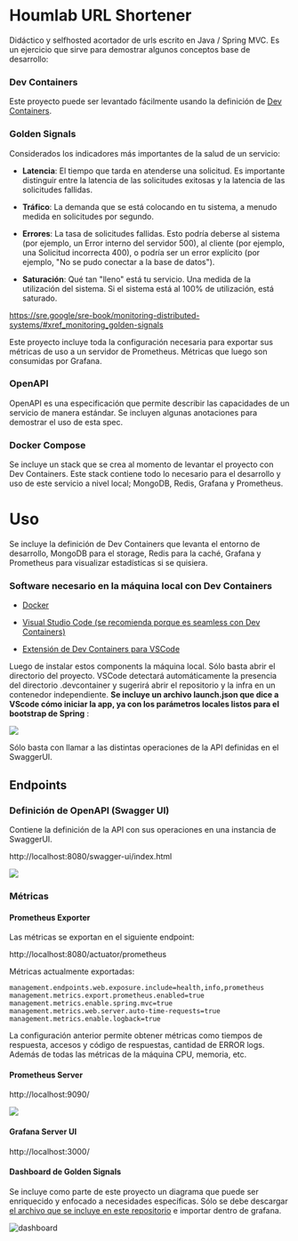 # Houmlab URL Shortener

Didáctico y selfhosted acortador de urls escrito en Java / Spring MVC. Es un ejercicio que sirve para demostrar algunos conceptos base de desarrollo: 

### Dev Containers

Este proyecto puede ser levantado fácilmente usando la definición de [Dev Containers](https://containers.dev/). 


### Golden Signals

Considerados los indicadores más importantes de la salud de un servicio: 


- **Latencia**: El tiempo que tarda en atenderse una solicitud. Es importante distinguir entre la latencia de las solicitudes exitosas y la latencia de las solicitudes fallidas.

- **Tráfico**: La demanda que se está colocando en tu sistema, a menudo medida en solicitudes por segundo.

- **Errores**: La tasa de solicitudes fallidas. Esto podría deberse al sistema (por ejemplo, un Error interno del servidor 500), al cliente (por ejemplo, una Solicitud incorrecta 400), o podría ser un error explícito (por ejemplo, "No se pudo conectar a la base de datos").

- **Saturación**: Qué tan "lleno" está tu servicio. Una medida de la utilización del sistema. Si el sistema está al 100% de utilización, está saturado.


https://sre.google/sre-book/monitoring-distributed-systems/#xref_monitoring_golden-signals

Este proyecto incluye toda la configuración necesaria para exportar sus métricas de uso a un servidor de Prometheus. Métricas que luego son consumidas por Grafana.

### OpenAPI

OpenAPI es una especificación que permite describir las capacidades de un servicio de manera estándar. Se incluyen algunas anotaciones para demostrar el uso de esta spec.

### Docker Compose

Se incluye un stack que se crea al momento de levantar el proyecto con Dev Containers. Este stack contiene todo lo necesario para el desarrollo y uso de este servicio a nivel local; MongoDB, Redis, Grafana y Prometheus.

# Uso 

Se incluye la definición de Dev Containers que levanta el entorno de desarrollo, MongoDB para el storage, Redis para la caché, Grafana y Prometheus para visualizar estadísticas si se quisiera. 

### Software necesario en la máquina local con Dev Containers

- [Docker ](https://www.docker.com/products/docker-desktop/)

- [Visual Studio Code (se recomienda porque es seamless con Dev Containers)](https://code.visualstudio.com/)

- [Extensión de Dev Containers para VSCode](https://marketplace.visualstudio.com/items?itemName=ms-vscode-remote.remote-containers)


Luego de instalar estos components la máquina local. Sólo basta abrir el directorio del proyecto. VSCode detectará automáticamente la presencia del directorio .devcontainer y sugerirá abrir el repositorio y la infra en un contenedor independiente. **Se incluye un archivo launch.json que dice a VScode cómo iniciar la app, ya con los parámetros locales listos para el bootstrap de Spring** :

![](docs/launch.png)


Sólo basta con llamar a las distintas operaciones de la API definidas en el SwaggerUI.

## Endpoints 

### Definición de OpenAPI (Swagger UI)

Contiene la definición de la API con sus operaciones en una instancia de SwaggerUI.

http://localhost:8080/swagger-ui/index.html 

![](/docs/openapi.png)

### Métricas


#### Prometheus Exporter

Las métricas se exportan en el siguiente endpoint:


http://localhost:8080/actuator/prometheus

Métricas actualmente exportadas:

```
management.endpoints.web.exposure.include=health,info,prometheus
management.metrics.export.prometheus.enabled=true
management.metrics.enable.spring.mvc=true
management.metrics.web.server.auto-time-requests=true
management.metrics.enable.logback=true
```

La configuración anterior permite obtener métricas como tiempos de respuesta, accesos y código de respuestas, cantidad de ERROR logs. Además de todas las métricas de la máquina CPU, memoria, etc. 

#### Prometheus Server

http://localhost:9090/

![](/docs/prometheus.png)

#### Grafana Server UI

http://localhost:3000/

#### Dashboard de Golden Signals

Se incluye como parte de este proyecto un diagrama que puede ser enriquecido y enfocado a necesidades específicas. Sólo se debe descargar [el archivo que se incluye en este repositorio](/telemetry/houmlab-golden-signals-dashboard.json) e importar dentro de grafana. 

![dashboard](docs/grafana.png)